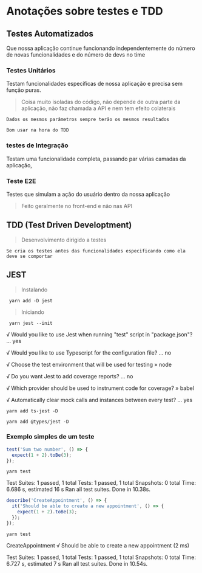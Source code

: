 # Anotações sobre testes e TDD

## Testes Automatizados

Que nossa aplicação continue funcionando independentemente do número de novas funcionalidades e do número de devs no time

### Testes Unitários

Testam funcionalidades especificas de nossa aplicação e precisa sem função puras.

> Coisa muito isoladas do código, não depende de outra parte da aplicação, não faz chamada a API e nem tem efeito colaterais

``` Dica
Dados os mesmos parâmetros sempre terão os mesmos resultados
```

``` Dica
Bom usar na hora do TDD
```

### testes de Integração

Testam uma funcionalidade completa, passando par várias camadas da aplicação,

### Teste E2E

Testes que simulam a ação do usuário dentro da nossa aplicação

> Feito geralmente no front-end e não nas API

## TDD (Test Driven Developtment)

> Desenvolvimento dirigido a testes

``` Dica
Se cria os testes antes das funcionalidades especificando como ela deve se comportar
```

## JEST

>Instalando

```bath
 yarn add -D jest
```

>Iniciando

```bath
 yarn jest --init
```

√ Would you like to use Jest when running "test" script in "package.json"? ... yes

√ Would you like to use Typescript for the configuration file? ... no

√ Choose the test environment that will be used for testing » node

√ Do you want Jest to add coverage reports? ... no

√ Which provider should be used to instrument code for coverage? » babel

√ Automatically clear mock calls and instances between every test? ... yes

```bath
yarn add ts-jest -D
```

```bath
yarn add @types/jest -D
```

### Exemplo simples de um teste

```javascript
test('Sum two number', () => {
  expect(1 + 2).toBe(3);
});
```

```bath
yarn test
```

Test Suites: 1 passed, 1 total
Tests:       1 passed, 1 total
Snapshots:   0 total
Time:        6.686 s, estimated 16 s
Ran all test suites.
Done in 10.38s.

```javascript
describe('CreateAppointment', () => {
  it('Should be able to create a new appointment', () => {
    expect(1 + 2).toBe(3);
  });
});
```

```bath
yarn test
```

CreateAppointment
    √ Should be able to create a new appointment (2 ms)

Test Suites: 1 passed, 1 total
Tests:       1 passed, 1 total
Snapshots:   0 total
Time:        6.727 s, estimated 7 s
Ran all test suites.
Done in 10.54s.
